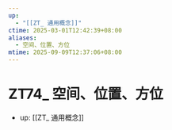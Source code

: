 ```yaml
---
up:
  - "[[ZT_ 通用概念]]"
ctime: 2025-03-01T12:42:39+08:00
aliases:
  - 空间、位置、方位
mtime: 2025-09-09T12:37:06+08:00
---
```


# ZT74_ 空间、位置、方位

- up: [[ZT_ 通用概念]]
